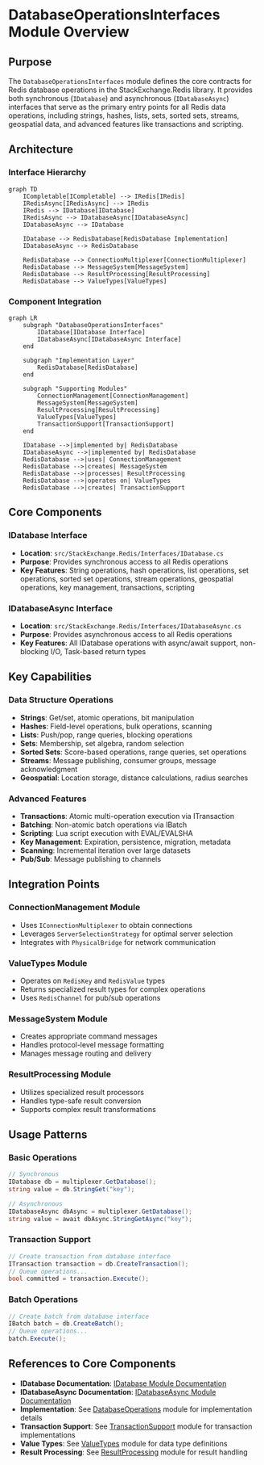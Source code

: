 # DatabaseOperationsInterfaces Module Overview

## Purpose

The `DatabaseOperationsInterfaces` module defines the core contracts for Redis database operations in the StackExchange.Redis library. It provides both synchronous (`IDatabase`) and asynchronous (`IDatabaseAsync`) interfaces that serve as the primary entry points for all Redis data operations, including strings, hashes, lists, sets, sorted sets, streams, geospatial data, and advanced features like transactions and scripting.

## Architecture

### Interface Hierarchy

```mermaid
graph TD
    ICompletable[ICompletable] --> IRedis[IRedis]
    IRedisAsync[IRedisAsync] --> IRedis
    IRedis --> IDatabase[IDatabase]
    IRedisAsync --> IDatabaseAsync[IDatabaseAsync]
    IDatabaseAsync --> IDatabase
    
    IDatabase --> RedisDatabase[RedisDatabase Implementation]
    IDatabaseAsync --> RedisDatabase
    
    RedisDatabase --> ConnectionMultiplexer[ConnectionMultiplexer]
    RedisDatabase --> MessageSystem[MessageSystem]
    RedisDatabase --> ResultProcessing[ResultProcessing]
    RedisDatabase --> ValueTypes[ValueTypes]
```

### Component Integration

```mermaid
graph LR
    subgraph "DatabaseOperationsInterfaces"
        IDatabase[IDatabase Interface]
        IDatabaseAsync[IDatabaseAsync Interface]
    end
    
    subgraph "Implementation Layer"
        RedisDatabase[RedisDatabase]
    end
    
    subgraph "Supporting Modules"
        ConnectionManagement[ConnectionManagement]
        MessageSystem[MessageSystem]
        ResultProcessing[ResultProcessing]
        ValueTypes[ValueTypes]
        TransactionSupport[TransactionSupport]
    end
    
    IDatabase -->|implemented by| RedisDatabase
    IDatabaseAsync -->|implemented by| RedisDatabase
    RedisDatabase -->|uses| ConnectionManagement
    RedisDatabase -->|creates| MessageSystem
    RedisDatabase -->|processes| ResultProcessing
    RedisDatabase -->|operates on| ValueTypes
    RedisDatabase -->|creates| TransactionSupport
```

## Core Components

### IDatabase Interface
- **Location**: `src/StackExchange.Redis/Interfaces/IDatabase.cs`
- **Purpose**: Provides synchronous access to all Redis operations
- **Key Features**: String operations, hash operations, list operations, set operations, sorted set operations, stream operations, geospatial operations, key management, transactions, scripting

### IDatabaseAsync Interface
- **Location**: `src/StackExchange.Redis/Interfaces/IDatabaseAsync.cs`
- **Purpose**: Provides asynchronous access to all Redis operations
- **Key Features**: All IDatabase operations with async/await support, non-blocking I/O, Task-based return types

## Key Capabilities

### Data Structure Operations
- **Strings**: Get/set, atomic operations, bit manipulation
- **Hashes**: Field-level operations, bulk operations, scanning
- **Lists**: Push/pop, range queries, blocking operations
- **Sets**: Membership, set algebra, random selection
- **Sorted Sets**: Score-based operations, range queries, set operations
- **Streams**: Message publishing, consumer groups, message acknowledgment
- **Geospatial**: Location storage, distance calculations, radius searches

### Advanced Features
- **Transactions**: Atomic multi-operation execution via ITransaction
- **Batching**: Non-atomic batch operations via IBatch
- **Scripting**: Lua script execution with EVAL/EVALSHA
- **Key Management**: Expiration, persistence, migration, metadata
- **Scanning**: Incremental iteration over large datasets
- **Pub/Sub**: Message publishing to channels

## Integration Points

### ConnectionManagement Module
- Uses `IConnectionMultiplexer` to obtain connections
- Leverages `ServerSelectionStrategy` for optimal server selection
- Integrates with `PhysicalBridge` for network communication

### ValueTypes Module
- Operates on `RedisKey` and `RedisValue` types
- Returns specialized result types for complex operations
- Uses `RedisChannel` for pub/sub operations

### MessageSystem Module
- Creates appropriate command messages
- Handles protocol-level message formatting
- Manages message routing and delivery

### ResultProcessing Module
- Utilizes specialized result processors
- Handles type-safe result conversion
- Supports complex result transformations

## Usage Patterns

### Basic Operations
```csharp
// Synchronous
IDatabase db = multiplexer.GetDatabase();
string value = db.StringGet("key");

// Asynchronous
IDatabaseAsync dbAsync = multiplexer.GetDatabase();
string value = await dbAsync.StringGetAsync("key");
```

### Transaction Support
```csharp
// Create transaction from database interface
ITransaction transaction = db.CreateTransaction();
// Queue operations...
bool committed = transaction.Execute();
```

### Batch Operations
```csharp
// Create batch from database interface
IBatch batch = db.CreateBatch();
// Queue operations...
batch.Execute();
```

## References to Core Components

- **IDatabase Documentation**: [IDatabase Module Documentation](src.StackExchange.Redis.Interfaces.IDatabase.IDatabase)
- **IDatabaseAsync Documentation**: [IDatabaseAsync Module Documentation](src.StackExchange.Redis.Interfaces.IDatabaseAsync.IDatabaseAsync)
- **Implementation**: See [DatabaseOperations](DatabaseOperations.md) module for implementation details
- **Transaction Support**: See [TransactionSupport](TransactionSupport.md) module for transaction implementations
- **Value Types**: See [ValueTypes](ValueTypes.md) module for data type definitions
- **Result Processing**: See [ResultProcessing](ResultProcessing.md) module for result handling